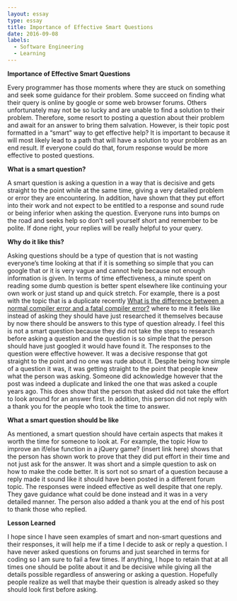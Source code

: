 ```yaml
---
layout: essay
type: essay
title: Importance of Effective Smart Questions
date: 2016-09-08
labels:
  - Software Engineering
  - Learning
---
```


**Importance of Effective Smart Questions**

Every programmer has those moments where they are stuck on something and seek some guidance for their problem. Some succeed on 
finding what their query is online by google or some web browser forums. Others unfortunately may not be so lucky and are unable to find a solution to their problem. Therefore, some resort to posting a question about their problem and await for an answer to bring them salvation. However, is their topic post formatted in a “smart” way to get effective help? It is important to because it will most likely lead to a path that will have a solution to your problem as an end result. If everyone could do that, forum response would be more effective to posted questions.

**What is a smart question?**

A smart question is asking a question in a way that is decisive and gets straight to the point while at the same time, 
giving a very detailed problem or error they are encountering. In addition, have shown that they put effort into their work 
and not expect to be entitled to a response and sound rude or being inferior when asking the question. Everyone runs into bumps
on the road and seeks help so don’t sell yourself short and remember to be polite. If done right, your replies will be really 
helpful to your query.

**Why do it like this?**

Asking questions should be a type of question that is not wasting everyone’s time looking at that if it is something so simple
that you can google that or it is very vague and cannot help because not enough information is given. In terms of time 
effectiveness, a minute spent on reading some dumb question is better spent elsewhere like continuing your own work or just 
stand up and quick stretch. For example, there is a post with the topic that is a duplicate recently
<a href="http://stackoverflow.com/questions/39345428/what-is-the-difference-between-a-normal-compiler-error-and-a-fatal-compiler-erro"> What is the difference 
between a normal compiler error and a fatal compiler error?</a> where to me it feels like instead of asking 
they should have just researched it themselves because by now there should be answers to this type of question already. I 
feel this is not a smart question because they did not take the steps to research before asking a question and the question 
is so simple that the person should have just googled it would have found it.
The responses to the question were effective however. It was a decisive response that got straight to the point and no one
was rude about it. Despite being how simple of a question it was, it was getting straight to the point that people knew what
the person was asking. Someone did acknowledge however that the post was indeed a duplicate and linked the one that was asked
a couple years ago. This does show that the person that asked did not take the effort to look around for an answer first. In 
addition, this person did not reply with a thank you for the people who took the time to answer.

**What a smart question should be like**

As mentioned, a smart question should have certain aspects that makes it worth the time for someone to look at. For example, 
the topic How to improve an if/else function in a jQuery game? (insert link here) shows that the person has shown work to prove
that they did put effort in their time and not just ask for the answer. It was short and a simple question to ask on how to 
make the code better. It is sort not so smart of a question because a reply made it sound like it should have been posted in
a different forum topic. The responses were indeed effective as well despite that one reply. They gave guidance what could 
be done instead and it was in a very detailed manner. The person also added a thank you at the end of his post to thank those
who replied.

**Lesson Learned**

I hope since I have seen examples of smart and non-smart questions and their responses, it will help me if a time I decide
to ask or reply a question. I have never asked questions on forums and just searched in terms for coding so I am sure to fail 
a few times. If anything, I hope to retain that at all times one should be polite about it and be decisive while giving all 
the details possible regardless of answering or asking a question. Hopefully people realize as well that maybe their question 
is already asked so they should look first before asking.
